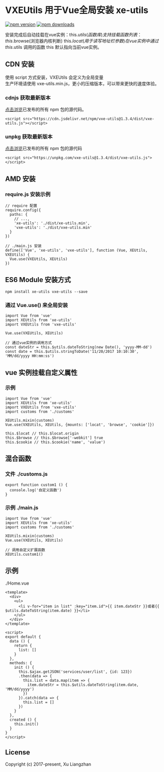 # VXEUtils 用于Vue全局安装 xe-utils

[![npm version](https://img.shields.io/npm/v/vxe-utils.svg?style=flat-square)](https://www.npmjs.org/package/vxe-utils)
[![npm downloads](https://img.shields.io/npm/dm/vxe-utils.svg?style=flat-square)](http://npm-stat.com/charts.html?package=vxe-utils)

安装完成后自动挂载在vue实例：this.$utils(函数库)   
支持挂载函数列表：this.$browse(浏览器内核判断) this.$locat(用于读写地址栏参数)  
在 vue 实例中通过 this.$utils 调用的函数 this 默认指向当前vue实例。

## CDN 安装
使用 script 方式安装，VXEUtils 会定义为全局变量  
生产环境请使用 vxe-utils.min.js，更小的压缩版本，可以带来更快的速度体验。
### cdnjs 获取最新版本
[点击浏览](https://cdn.jsdelivr.net/npm/vxe-utils/)已发布的所有 npm 包的源代码。
``` shell
<script src="https://cdn.jsdelivr.net/npm/vxe-utils@1.3.4/dist/vxe-utils.js"></script>
```
### unpkg 获取最新版本
[点击浏览](https://unpkg.com/vxe-utils@1.3.4/)已发布的所有 npm 包的源代码
``` shell
<script src="https://unpkg.com/vxe-utils@1.3.4/dist/vxe-utils.js"></script>
```

## AMD 安装
### require.js 安装示例
``` shell
// require 配置
require.config({
  paths: {
    // ...,
    'xe-utils': './dist/xe-utils.min',
    'vxe-utils': './dist/vxe-utils.min'
  }
})

// ./main.js 安装
define(['Vue', 'xe-utils', 'vxe-utils'], function (Vue, XEUtils, VXEUtils) {
  Vue.use(VXEUtils, XEUtils)
})
```

## ES6 Module 安装方式
``` shell
npm install xe-utils vxe-utils --save
```

### 通过 Vue.use() 来全局安装
``` shell
import Vue from 'vue'
import XEUtils from 'xe-utils'
import VXEUtils from 'vxe-utils'

Vue.use(VXEUtils, XEUtils)

// 通过vue实例的调用方式
const dateStr = this.$utils.dateToString(new Date(), 'yyyy-MM-dd')
const date = this.$utils.stringToDate('11/20/2017 10:10:30', 'MM/dd/yyyy HH:mm:ss')
```

## vue 实例挂载自定义属性
### 示例
``` shell
import Vue from 'vue'
import XEUtils from 'xe-utils'
import VXEUtils from 'vxe-utils'
import customs from './customs'

XEUtils.mixin(customs)
Vue.use(VXEUtils, XEUtils, {mounts: ['locat', 'browse', 'cookie']})

this.$locat // this.$locat.origin
this.$browse // this.$browse['-webkit'] true
this.$cookie // this.$cookie('name', 'value')
```

## 混合函数
### 文件 ./customs.js
``` shell
export function custom1 () {
  console.log('自定义函数')
} 
```
### 示例 ./main.js
``` shell
import Vue from 'vue'
import XEUtils from 'xe-utils'
import customs from './customs'

XEUtils.mixin(customs)
Vue.use(VXEUtils, XEUtils)

// 调用自定义扩展函数
XEUtils.custom1()
```

## 示例
./Home.vue
``` shell
<template>
  <div>
    <ul>
      <li v-for="item in list" :key="item.id">{{ item.dateStr }}或者{{ $utils.dateToString(item.date) }}</li>
    </ul>
  </div>
</template>

<script>
export default {
  data () {
    return {
      list: []
    }
  },
  methods: {
    init () {
      this.$ajax.getJSON('services/user/list', {id: 123})
      .then(data => {
        this.list = data.map(item => {
          item.dateStr = this.$utils.dateToString(item.date, 'MM/dd/yyyy')
        })
      }).catch(data => {
        this.list = []
      })
    }
  },
  created () {
    this.init()
  }
}
</script>
```

## License
Copyright (c) 2017-present, Xu Liangzhan